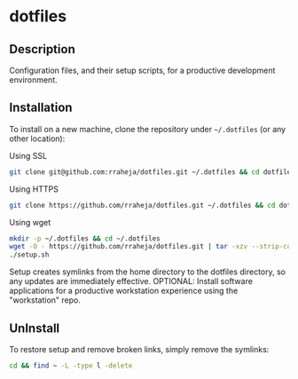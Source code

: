 dotfiles
========

Description
-----------

Configuration files, and their setup scripts, for a productive development environment.

Installation
------------
To install on a new machine, clone the repository under `~/.dotfiles` (or any other location):

Using SSL
```bash
git clone git@github.com:rraheja/dotfiles.git ~/.dotfiles && cd dotfiles && ./setup.sh
````

Using HTTPS
```bash
git clone https://github.com/rraheja/dotfiles.git ~/.dotfiles && cd dotfiles && ./setup.sh
````

Using wget

````bash
mkdir -p ~/.dotfiles && cd ~/.dotfiles
wget -O - https://github.com/rraheja/dotfiles.git | tar -xzv --strip-components 1
./setup.sh
````
Setup creates symlinks from the home directory to the dotfiles directory, so any updates are immediately effective.
OPTIONAL: Install software applications for a productive workstation experience using the "workstation" repo.

UnInstall
---------

To restore setup and remove broken links, simply remove the symlinks:

```bash
cd && find ~ -L -type l -delete
```

